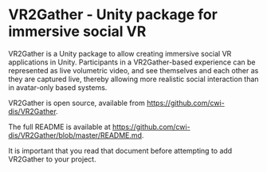 # VR2Gather - Unity package for immersive social VR

VR2Gather is a Unity package to allow creating immersive social VR applications in Unity. Participants in a VR2Gather-based experience can be represented as live volumetric video, and see themselves and each other as they are captured live, thereby allowing more realistic social interaction than in avatar-only based systems.

VR2Gather is open source, available from <https://github.com/cwi-dis/VR2Gather>.

The full README is available at <https://github.com/cwi-dis/VR2Gather/blob/master/README.md>.

It is important that you read that document before attempting to add VR2Gather to your project.
